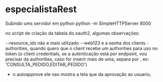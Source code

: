 # especialistaRest

Subindo ums servidor em python python -m SimpleHTTPServer 8000


no script de criação da tabela do oauth2, algumas observações:

--resource_ids não e mais utilizado
--web123  e a senha dos clients
-authorities, quando quero que o client recebe um authorities para uso no token 
(o client credentials, se a autenticação está por endpoint, vou precisar da authorities, 
caso for inserir mais de uma, separa por , ex: 'CONSULTA_PEDIDO,EDITAR_PEDIDO')

- o autoapprove ele nao mostra a tela que da aprovação ao usuario, 